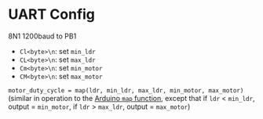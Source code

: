 # UART Config

8N1 1200baud to PB1

- `Cl<byte>\n`: set `min_ldr`
- `CL<byte>\n`: set `max_ldr`
- `Cm<byte>\n`: set `min_motor`
- `CM<byte>\n`: set `max_motor`

`motor_duty_cycle = map(ldr, min_ldr, max_ldr, min_motor, max_motor)` (similar in operation to the [Arduino `map` function](https://www.arduino.cc/reference/en/language/functions/math/map/), except that if `ldr` < `min_ldr`, output = `min_motor`, if `ldr` > `max_ldr`, output = `max_motor`)

